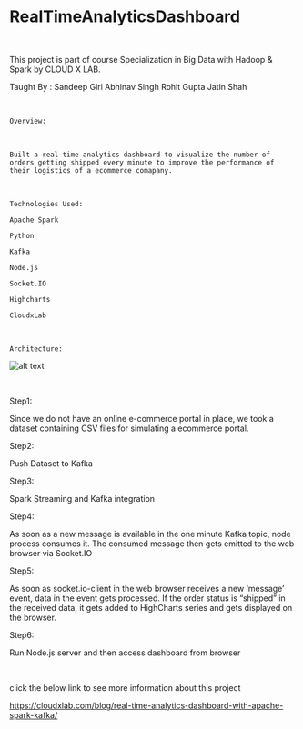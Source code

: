 # RealTimeAnalyticsDashboard

</br>

This project is part of course Specialization in Big Data with Hadoop & Spark by CLOUD X LAB.

Taught By : Sandeep Giri  Abhinav Singh  Rohit Gupta  Jatin Shah

</br>

    Overview:

</br>


    Built a real-time analytics dashboard to visualize the number of orders getting shipped every minute to improve the performance of their logistics of a ecommerce comapany.



<br>

    Technologies Used:

    Apache Spark 

    Python

    Kafka 

    Node.js

   	Socket.IO  

   	Highcharts 

   	CloudxLab 


</br>

    Architecture:

![alt text](https://github.com/RepakaRamateja/RealTimeAnalyticsDashboard/blob/master/architecture.png)

</br>

 Step1:

 Since we do not have an online e-commerce portal in place, we took a dataset containing CSV files for simulating a ecommerce portal.

 Step2:

 Push Dataset to Kafka

 Step3:

 Spark Streaming and Kafka integration

 Step4:

 As soon as a new message is available in the one minute Kafka topic, node process consumes it. The consumed message then gets emitted to the web browser via Socket.IO

 Step5:

 As soon as socket.io-client in the web browser receives a new ‘message’ event, data in the event gets processed. If the order status is “shipped” in the received data, it gets added to HighCharts series and gets displayed on the browser.

 Step6:

 Run Node.js server  and then access dashboard from browser 


</br>

click the below link to see more information about this project 

https://cloudxlab.com/blog/real-time-analytics-dashboard-with-apache-spark-kafka/

 
</br>

